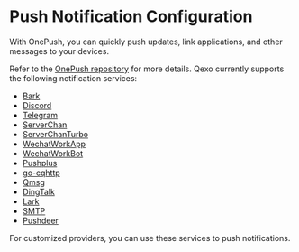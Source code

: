 # Push Notification Configuration

With OnePush, you can quickly push updates, link applications, and other messages to your devices.

Refer to the [OnePush repository](https://github.com/y1ndan/onepush) for more details. Qexo currently supports the following notification services:

- [Bark](https://apps.apple.com/us/app/bark-customed-notifications/id1403753865)
- [Discord](https://support.discord.com/hc/en-us/articles/228383668-Intro-to-Webhooks)
- [Telegram](https://core.telegram.org/bots)
- [ServerChan](https://sc.ftqq.com/3.version)
- [ServerChanTurbo](https://sct.ftqq.com)
- [WechatWorkApp](https://work.weixin.qq.com/api/doc/90000/90135/90236)
- [WechatWorkBot](https://work.weixin.qq.com/api/doc/90000/90136/91770)
- [Pushplus](https://www.pushplus.plus/doc)
- [go-cqhttp](https://docs.go-cqhttp.org)
- [Qmsg](https://qmsg.zendee.cn/api.html)
- [DingTalk](https://developers.dingtalk.com/document/app/custom-robot-access)
- [Lark](https://open.feishu.cn/document/ukTMukTMukTM/ucTM5YjL3ETO24yNxkjN)
- [SMTP](https://docs.python.org/3/library/smtplib.html)
- [Pushdeer](https://www.pushdeer.com/official.html) 

For customized providers, you can use these services to push notifications.